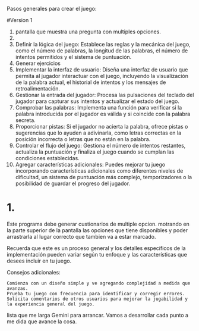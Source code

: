 Pasos generales para crear el juego:

#Version 1

1. pantalla que muestra una pregunta con multiples opciones. 
1. 
2. Definir la lógica del juego: Establece las reglas y la mecánica del juego, como el número de palabras, la longitud de las palabras, el número de intentos permitidos y el sistema de puntuación.
1. Generar ejercicios
1. Implementar la interfaz de usuario: Diseña una interfaz de usuario que permita al jugador interactuar con el juego, incluyendo la visualización de la palabra actual, el historial de intentos y los mensajes de retroalimentación.
1. Gestionar la entrada del jugador: Procesa las pulsaciones del teclado del jugador para capturar sus intentos y actualizar el estado del juego.
1. Comprobar las palabras: Implementa una función para verificar si la palabra introducida por el jugador es válida y si coincide con la palabra secreta.
1. Proporcionar pistas: Si el jugador no acierta la palabra, ofrece pistas o sugerencias que lo ayuden a adivinarla, como letras correctas en la posición incorrecta o letras que no están en la palabra.
1. Controlar el flujo del juego: Gestiona el número de intentos restantes, actualiza la puntuación y finaliza el juego cuando se cumplan las condiciones establecidas.
1. Agregar características adicionales: Puedes mejorar tu juego incorporando características adicionales como diferentes niveles de dificultad, un sistema de puntuación más complejo, temporizadores o la posibilidad de guardar el progreso del jugador.

# 1. 
Este programa debe generar custionarios de multiple opcion. motrando en la parte superior de la pantalla las opciones que tiene disponibles y poder arrastrarla al lugar correcto que tambien va a estar marcado. 

Recuerda que este es un proceso general y los detalles específicos de la implementación pueden variar según tu enfoque y las características que desees incluir en tu juego.

Consejos adicionales:

    Comienza con un diseño simple y ve agregando complejidad a medida que avanzas.
    Prueba tu juego con frecuencia para identificar y corregir errores.
    Solicita comentarios de otros usuarios para mejorar la jugabilidad y la experiencia general del juego.

lista que me larga Gemini para arrancar. Vamos a desarrollar cada punto a me dida que avance la cosa.
